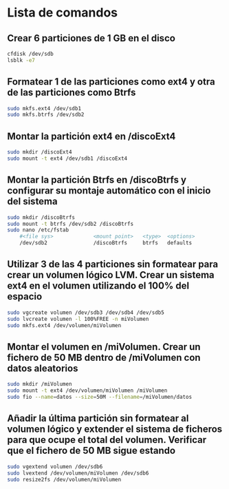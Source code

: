 # Lista de comandos

## Crear 6 particiones de 1 GB en el disco

```bash
cfdisk /dev/sdb
lsblk -e7
```

## Formatear 1 de las particiones como ext4 y otra de las particiones como Btrfs

```bash
sudo mkfs.ext4 /dev/sdb1
sudo mkfs.btrfs /dev/sdb2
```

## Montar la partición ext4 en /discoExt4

```bash
sudo mkdir /discoExt4
sudo mount -t ext4 /dev/sdb1 /discoExt4
```

## Montar la partición Btrfs en /discoBtrfs y configurar su montaje automático con el inicio del sistema

```bash
sudo mkdir /discoBtrfs
sudo mount -t btrfs /dev/sdb2 /discoBtrfs
sudo nano /etc/fstab
    #<file sys>             <mount point>   <type>  <options>                       <dump>  <fsck>
    /dev/sdb2               /discoBtrfs     btrfs   defaults                        0       0
```

## Utilizar 3 de las 4 particiones sin formatear para crear un volumen lógico LVM. Crear un sistema ext4 en el volumen utilizando el 100% del espacio

```bash
sudo vgcreate volumen /dev/sdb3 /dev/sdb4 /dev/sdb5
sudo lvcreate volumen -l 100%FREE -n miVolumen
sudo mkfs.ext4 /dev/volumen/miVolumen
```

## Montar el volumen en /miVolumen. Crear un fichero de 50 MB dentro de /miVolumen con datos aleatorios

```bash
sudo mkdir /miVolumen
sudo mount -t ext4 /dev/volumen/miVolumen /miVolumen
sudo fio --name=datos --size=50M --filename=/miVolumen/datos
```

## Añadir la última partición sin formatear al volumen lógico y extender el sistema de ficheros para que ocupe el total del volumen. Verificar que el fichero de 50 MB sigue estando

```bash
sudo vgextend volumen /dev/sdb6
sudo lvextend /dev/volumen/miVolumen /dev/sdb6
sudo resize2fs /dev/volumen/miVolumen
```
